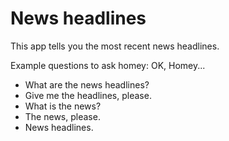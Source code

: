 # News headlines
        
This app tells you the most recent news headlines.

Example questions to ask homey:
OK, Homey...

* What are the news headlines?
* Give me the headlines, please.
* What is the news?
* The news, please.
* News headlines.